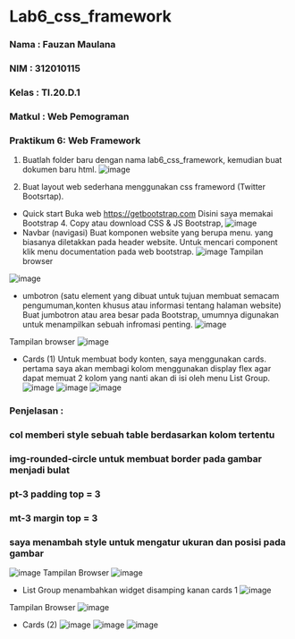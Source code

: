 # Lab6_css_framework

### Nama       : Fauzan Maulana
### NIM        : 312010115
### Kelas      : TI.20.D.1
### Matkul     : Web Pemograman
### Praktikum 6: Web Framework

1. Buatlah folder baru dengan nama lab6_css_framework, kemudian buat dokumen baru html.
![image](https://user-images.githubusercontent.com/101807419/164915618-e0a819c8-25bb-4103-ab29-9455953a9d63.png)

2. Buat layout web sederhana menggunakan css frameword (Twitter Bootsrtap).
- Quick start Buka web https://getbootstrap.com Disini saya memakai Bootstrap 4. Copy atau download CSS & JS Bootstrap,
![image](https://user-images.githubusercontent.com/101807419/164915739-c7ae58ca-8c7d-4e09-8552-c1c4e4cfcccf.png)
- Navbar (navigasi) Buat komponen website yang berupa menu. yang biasanya diletakkan pada header website. Untuk mencari component klik menu documentation pada web bootstrap.
![image](https://user-images.githubusercontent.com/101807419/164915907-49162324-c36c-4f5c-8858-4580ec71d3dd.png)
Tampilan browser

![image](https://user-images.githubusercontent.com/101807419/164915980-501148c6-9f7d-44c8-94fb-c62848fe164d.png)

- umbotron (satu element yang dibuat untuk tujuan membuat semacam pengumuman,konten khusus atau informasi tentang halaman website) Buat jumbotron atau area besar pada Bootstrap, umumnya digunakan untuk menampilkan sebuah infromasi penting.
![image](https://user-images.githubusercontent.com/101807419/164916013-5c0c3c9d-9333-492e-a80c-8c995e562db4.png)

Tampilan browser
![image](https://user-images.githubusercontent.com/101807419/164916031-6ed3d3c4-97aa-4bd8-be4d-670577496852.png)

- Cards (1) Untuk membuat body konten, saya menggunakan cards. pertama saya akan membagi kolom menggunakan display flex agar dapat memuat 2 kolom yang nanti akan di isi oleh menu List Group.
![image](https://user-images.githubusercontent.com/101807419/164916082-30cb508e-a2b7-4205-97ab-71c898805b97.png)
![image](https://user-images.githubusercontent.com/101807419/164916174-a80896ee-5b37-4f06-b9b0-ea3eb5ffe652.png)
![image](https://user-images.githubusercontent.com/101807419/164916219-3356213d-62b0-4fc2-886b-e16f664d624e.png)

### Penjelasan :
### col memberi style sebuah table berdasarkan kolom tertentu
### img-rounded-circle untuk membuat border pada gambar menjadi bulat
### pt-3 padding top = 3
### mt-3 margin top = 3
### saya menambah style untuk mengatur ukuran dan posisi pada gambar

![image](https://user-images.githubusercontent.com/101807419/164916304-6787e91a-b030-444d-b8c9-743d36b94d97.png)
Tampilan Browser
![image](https://user-images.githubusercontent.com/101807419/164916358-b7dbd9f3-0871-46f7-a7a4-44ddc5a9790d.png)

- List Group menambahkan widget disamping kanan cards 1
![image](https://user-images.githubusercontent.com/101807419/164916411-be2b2400-21a5-497b-85ba-658845f6519a.png)

Tampilan Browser
![image](https://user-images.githubusercontent.com/101807419/164916471-66f8a251-0ddd-4ea6-bcfd-bf083de3ec5c.png)

- Cards (2)
![image](https://user-images.githubusercontent.com/101807419/164916559-a7dd3d06-47a5-4c2f-8082-f12aa26e929a.png)
![image](https://user-images.githubusercontent.com/101807419/164916641-d7c17046-33e1-480a-a889-08ed5abc46f4.png)
![image](https://user-images.githubusercontent.com/101807419/164916682-2462d559-ca50-4344-9bd1-654c4a6f1d03.png)




